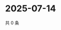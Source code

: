 # 2025-07-14

共 0 条

<!-- BEGIN ZHIHUQUESTIONS -->
<!-- 最后更新时间 Mon Jul 14 2025 01:09:29 GMT+0800 (China Standard Time) -->

<!-- END ZHIHUQUESTIONS -->
